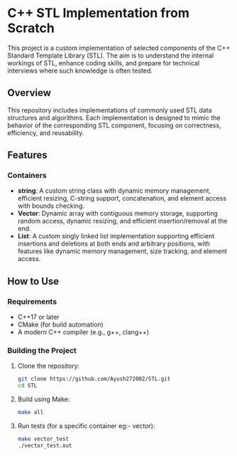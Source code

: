 # C++ STL Implementation from Scratch

This project is a custom implementation of selected components of the C++ Standard Template Library (STL). The aim is to understand the internal workings of STL, enhance coding skills, and prepare for technical interviews where such knowledge is often tested.

## Overview

This repository includes implementations of commonly used STL data structures and algorithms. Each implementation is designed to mimic the behavior of the corresponding STL component, focusing on correctness, efficiency, and reusability.

## Features

### Containers

- **string**: A custom string class with dynamic memory management, efficient resizing, C-string support, concatenation, and element access with bounds checking.
- **Vector**: Dynamic array with contiguous memory storage, supporting random access, dynamic resizing, and efficient insertion/removal at the end.
- **List**: A custom singly linked list implementation supporting efficient insertions and deletions at both ends and arbitrary positions, with features like dynamic memory management, size tracking, and element access.

## How to Use

### Requirements

- C++17 or later
- CMake (for build automation)
- A modern C++ compiler (e.g., g++, clang++)

### Building the Project

1. Clone the repository:
   ```bash
   git clone https://github.com/Ayush272002/STL.git
   cd STL
   ```
2. Build using Make:
   ```bash
   make all
   ```
3. Run tests (for a specific container eg:- vector):
   ```bash
   make vector_test
   ./vector_test.out
   ```
